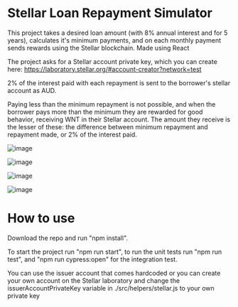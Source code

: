 # Stellar Loan Repayment Simulator

This project takes a desired loan amount (with 8% annual interest and for 5 years), calculates it's minimum payments, and on each monthly payment sends rewards using the Stellar blockchain. Made using React

The project asks for a Stellar account private key, which you can create here: https://laboratory.stellar.org/#account-creator?network=test

2% of the interest paid with each repayment is sent to the borrower's stellar account as AUD.

Paying less than the minimum repayment is not possible, and when the borrower pays more than the minimum they are rewarded for good behavior, receiving WNT in their Stellar account. The amount they receive is the lesser of these: the difference between minimum repayment and repayment made, or 2% of the interest paid.

![image](https://user-images.githubusercontent.com/56001809/144936567-12410161-8a59-4820-a4fa-3ce542a2d621.png)

![image](https://user-images.githubusercontent.com/56001809/144936610-e4120b30-59d0-4d4c-a5e0-5799a064e6c3.png)

![image](https://user-images.githubusercontent.com/56001809/144936661-c60f06db-7601-4521-ab64-6c88e99fc6b5.png)

![image](https://user-images.githubusercontent.com/56001809/144936696-c767ca5b-abe8-465a-86c0-ac3c63a39d01.png)

# How to use

Download the repo and run "npm install".

To start the project run "npm run start", to run the unit tests run "npm run test", and "npm run cypress:open" for the integration test.

You can use the issuer account that comes hardcoded or you can create your own account on the Stellar laboratory and change the issuerAccountPrivateKey variable in ./src/helpers/stellar.js to your own private key
